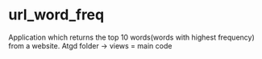 # url_word_freq
Application which returns the top 10 words(words with highest frequency) from a website. 
Atgd folder -> views = main code
